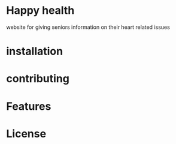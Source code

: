 # Happy health
website for giving seniors information on their heart related issues

# installation

# contributing

# Features

# License
